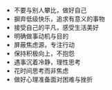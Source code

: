 - 不要与别人攀比，做好自己
- 摒弃低级快乐，追求有意义的事物 
- 接受自己的平凡，感受生活美好
- 明确做事动机与目的
- 屏蔽焦虑源，专注行动
- 保持积极向上，不抱怨
- 遇事沉着冷静，理性思考
- 花时间思考而非焦虑
- 做好心理准备面对困难与挫折